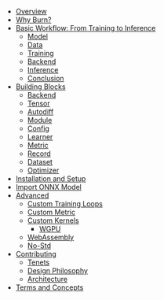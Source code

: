 - [Overview](./overview.md)
- [Why Burn?](./motivation.md)
- [Basic Workflow: From Training to Inference](./basic-workflow/README.md)
  - [Model](./basic-workflow/model.md)
  - [Data](./basic-workflow/data.md)
  - [Training](./basic-workflow/training.md)
  - [Backend](./basic-workflow/backend.md)
  - [Inference](./basic-workflow/inference.md)
  - [Conclusion](./basic-workflow/conclusion.md)
- [Building Blocks](./building-blocks/README.md)
  - [Backend](./building-blocks/backend.md)
  - [Tensor](./building-blocks/tensor.md)
  - [Autodiff](./building-blocks/autodiff.md)
  - [Module](./building-blocks/module.md)
  - [Config]()
  - [Learner]()
  - [Metric]()
  - [Record]()
  - [Dataset]()
  - [Optimizer]()
- [Installation and Setup]()
- [Import ONNX Model]()
- [Advanced]()
  - [Custom Training Loops]()
  - [Custom Metric]()
  - [Custom Kernels]()
    - [WGPU]()
  - [WebAssembly]()
  - [No-Std]()
- [Contributing]()
  - [Tenets]()
  - [Design Philosophy]()
  - [Architecture]()
- [Terms and Concepts]()
